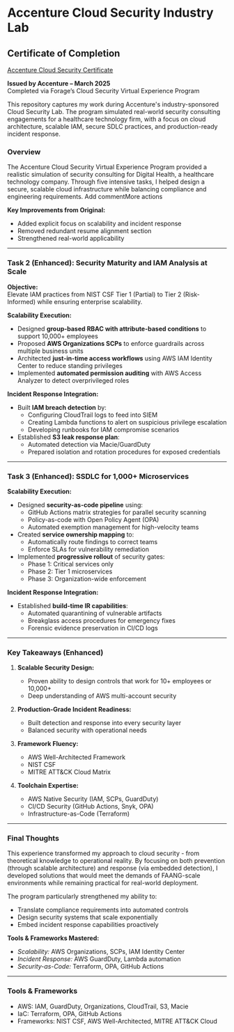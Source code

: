 # Accenture Cloud Security Industry Lab
##  Certificate of Completion  

[Accenture Cloud Security Certificate](https://github.com/YeranG30/Accenture-Cloud-Security-/blob/main/AccentureCloudSecurityCertificate.pdf)

**Issued by Accenture – March 2025**  
Completed via Forage’s Cloud Security Virtual Experience Program

This repository captures my work during Accenture's industry-sponsored Cloud Security Lab. The program simulated real-world security consulting engagements for a healthcare technology firm, with a focus on cloud architecture, scalable IAM, secure SDLC practices, and production-ready incident response.


### **Overview**  
The Accenture Cloud Security Virtual Experience Program provided a realistic simulation of security consulting for Digital Health, a healthcare technology company. Through five intensive tasks, I helped design a secure, scalable cloud infrastructure while balancing compliance and engineering requirements.  Add commentMore actions

**Key Improvements from Original:**  
- Added explicit focus on scalability and incident response  
- Removed redundant resume alignment section  
- Strengthened real-world applicability  

---

### **Task 2 (Enhanced): Security Maturity and IAM Analysis at Scale**  

**Objective:**  
Elevate IAM practices from NIST CSF Tier 1 (Partial) to Tier 2 (Risk-Informed) while ensuring enterprise scalability.  

**Scalability Execution:**  
- Designed **group-based RBAC with attribute-based conditions** to support 10,000+ employees  
- Proposed **AWS Organizations SCPs** to enforce guardrails across multiple business units  
- Architected **just-in-time access workflows** using AWS IAM Identity Center to reduce standing privileges  
- Implemented **automated permission auditing** with AWS Access Analyzer to detect overprivileged roles  

**Incident Response Integration:**  
- Built **IAM breach detection** by:  
  - Configuring CloudTrail logs to feed into SIEM  
  - Creating Lambda functions to alert on suspicious privilege escalation  
  - Developing runbooks for IAM compromise scenarios  
- Established **S3 leak response plan**:  
  - Automated detection via Macie/GuardDuty  
  - Prepared isolation and rotation procedures for exposed credentials  

---

### **Task 3 (Enhanced): SSDLC for 1,000+ Microservices**  

**Scalability Execution:**  
- Designed **security-as-code pipeline** using:  
  - GitHub Actions matrix strategies for parallel security scanning  
  - Policy-as-code with Open Policy Agent (OPA)  
  - Automated exemption management for high-velocity teams  
- Created **service ownership mapping** to:  
  - Automatically route findings to correct teams  
  - Enforce SLAs for vulnerability remediation  
- Implemented **progressive rollout** of security gates:  
  - Phase 1: Critical services only  
  - Phase 2: Tier 1 microservices  
  - Phase 3: Organization-wide enforcement  

**Incident Response Integration:**  
- Established **build-time IR capabilities**:  
  - Automated quarantining of vulnerable artifacts  
  - Breakglass access procedures for emergency fixes  
  - Forensic evidence preservation in CI/CD logs  

---


### **Key Takeaways (Enhanced)**  

1. **Scalable Security Design:**  
   - Proven ability to design controls that work for 10+ employees or 10,000+  
   - Deep understanding of AWS multi-account security  

2. **Production-Grade Incident Readiness:**  
   - Built detection and response into every security layer  
   - Balanced security with operational needs  

3. **Framework Fluency:**  
   - AWS Well-Architected Framework  
   - NIST CSF  
   - MITRE ATT&CK Cloud Matrix  

4. **Toolchain Expertise:**  
   - AWS Native Security (IAM, SCPs, GuardDuty)  
   - CI/CD Security (GitHub Actions, Snyk, OPA)  
   - Infrastructure-as-Code (Terraform)  

---

### **Final Thoughts**  
This experience transformed my approach to cloud security - from theoretical knowledge to operational reality. By focusing on both prevention (through scalable architecture) and response (via embedded detection), I developed solutions that would meet the demands of FAANG-scale environments while remaining practical for real-world deployment.  

The program particularly strengthened my ability to:  
- Translate compliance requirements into automated controls  
- Design security systems that scale exponentially  
- Embed incident response capabilities proactively  

**Tools & Frameworks Mastered:**  
- *Scalability:* AWS Organizations, SCPs, IAM Identity Center  
- *Incident Response:* AWS GuardDuty, Lambda automation  
- *Security-as-Code:* Terraform, OPA, GitHub Actions  
---

### Tools & Frameworks

* AWS: IAM, GuardDuty, Organizations, CloudTrail, S3, Macie
* IaC: Terraform, OPA, GitHub Actions
* Frameworks: NIST CSF, AWS Well-Architected, MITRE ATT&CK Cloud

